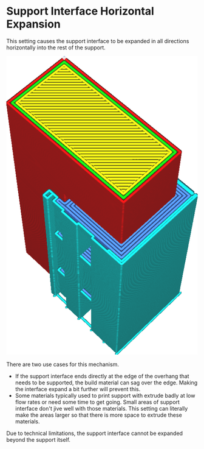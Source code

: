 Support Interface Horizontal Expansion
====
This setting causes the support interface to be expanded in all directions horizontally into the rest of the support.

![The support interface is expanded into the support](../images/support_interface_offset.png)

There are two use cases for this mechanism.
* If the support interface ends directly at the edge of the overhang that needs to be supported, the build material can sag over the edge. Making the interface expand a bit further will prevent this.
* Some materials typically used to print support with extrude badly at low flow rates or need some time to get going. Small areas of support interface don't jive well with those materials. This setting can literally make the areas larger so that there is more space to extrude these materials.

Due to technical limitations, the support interface cannot be expanded beyond the support itself.